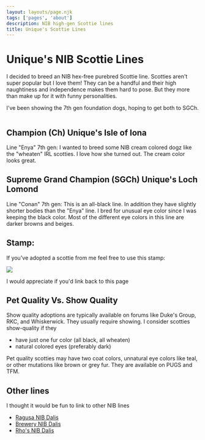 ```yaml
---
layout: layouts/page.njk
tags: ['pages', 'about']
description: NIB high-gen Scottie lines
title: Unique's Scottie Lines
---
```


# Unique's NIB Scottie Lines

I decided to breed an NIB hex-free purebred Scottie line. Scotties aren't super popular but I love them! They can be a handful and their high naughtiness and independence makes them hard to pose. But they more than make up for it with funny personalities. 

I've been showing the 7th gen foundation dogs, hoping to get both to SGCh. 

<img srcset="https://cdn.glitch.com/e8c48446-7221-44a1-aabd-d809cd1d1e34%2Fscottielitter1.png?v=1626396485986 2x">


## Champion (Ch) Unique's Isle of Iona
Line "Enya" 7th gen: I wanted to breed some NIB cream colored dogz like the "wheaten" IRL scotties. I love how she turned out. The cream color looks great.

## Supreme Grand Champion (SGCh) Unique's Loch Lomond
Line "Conan" 7th gen: This is an all-black line. In addition they have slightly shorter bodies than the "Enya" line. I bred for unusual eye color since I was keeping the black color. Most of the different eye colors in this line are darker browns and beiges. 

## Stamp:
If you've adopted a scottie from me feel free to use this stamp:

<img src="https://cdn.glitch.com/e8c48446-7221-44a1-aabd-d809cd1d1e34%2Fscottiestamp.png?v=1626547621739" class="pixel">

I would appreciate if you'd link back to this page

## Pet Quality Vs. Show Quality
Show quality adoptions are typically available on forums like Duke's Group, RKC, and Whiskerwick. They usually require showing. I consider scotties show-quality if they
- have just one fur color (all black, all wheaten)
- natural colored eyes (preferably dark)

Pet quality scotties may have two coat colors, unnatural eye colors like teal, or other mutations like brown or grey fur. They are available on PUGS and TFM. 

## Other lines
I thought it would be fun to link to other NIB lines
- [Ragusa NIB Dalis](http://www.ragusa.fantazzled.com/)
- [Brewery NIB Dalis](https://gingerade.wixsite.com/brewery/dalmatians)
- [Rho's NIB Dalis](http://www.rhococo.com/rhopetz/dali-breeding/)
